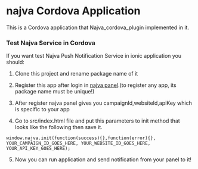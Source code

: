 # najva Cordova Application
This is a Cordova application that Najva_cordova_plugin implemented in it.

### Test Najva Service in Cordova
If you want test Najva Push Notification Service in ionic application you should:

1.  Clone this project and rename package name of it 

2.  Register this app after login in [najva panel](https://app.najva.com/accounts/login/?next=/).(to register any app, its package name must be unique!)


3.  After register najva panel gives you campaignId,websiteId,apiKey which is specific to your app

4.  Go to src/index.html file and put this parameters to init method that looks like the following then save it.
```
window.najva.init(function(success){},function(error){}, YOUR_CAMPAIGN_ID_GOES_HERE, YOUR_WEBSITE_ID_GOES_HERE, YOUR_API_KEY_GOES_HERE);
```
5.  Now you can run application and send notification from your panel to it!